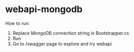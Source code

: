# webapi-mongodb

How to run:
1. Replace MongoDB connection string in Bootstrapper.cs
2. Run
3. Go to /swagger page to explore and try webapi
